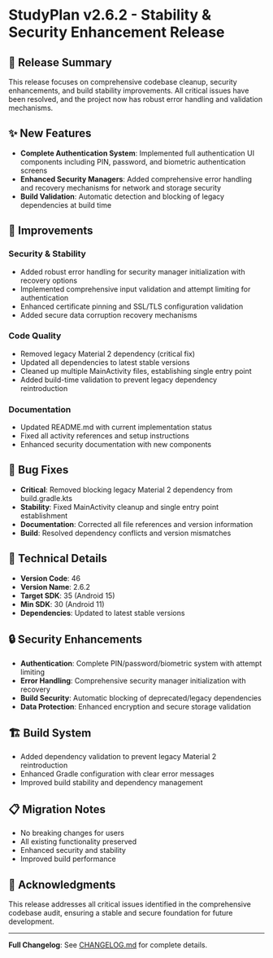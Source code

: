 # StudyPlan v2.6.2 - Stability & Security Enhancement Release

## 🚀 Release Summary
This release focuses on comprehensive codebase cleanup, security enhancements, and build stability improvements. All critical issues have been resolved, and the project now has robust error handling and validation mechanisms.

## ✨ New Features
- **Complete Authentication System**: Implemented full authentication UI components including PIN, password, and biometric authentication screens
- **Enhanced Security Managers**: Added comprehensive error handling and recovery mechanisms for network and storage security
- **Build Validation**: Automatic detection and blocking of legacy dependencies at build time

## 🔧 Improvements
### Security & Stability
- Added robust error handling for security manager initialization with recovery options
- Implemented comprehensive input validation and attempt limiting for authentication
- Enhanced certificate pinning and SSL/TLS configuration validation
- Added secure data corruption recovery mechanisms

### Code Quality
- Removed legacy Material 2 dependency (critical fix)
- Updated all dependencies to latest stable versions
- Cleaned up multiple MainActivity files, establishing single entry point
- Added build-time validation to prevent legacy dependency reintroduction

### Documentation
- Updated README.md with current implementation status
- Fixed all activity references and setup instructions
- Enhanced security documentation with new components

## 🐛 Bug Fixes
- **Critical**: Removed blocking legacy Material 2 dependency from build.gradle.kts
- **Stability**: Fixed MainActivity cleanup and single entry point establishment
- **Documentation**: Corrected all file references and version information
- **Build**: Resolved dependency conflicts and version mismatches

## 📱 Technical Details
- **Version Code**: 46
- **Version Name**: 2.6.2
- **Target SDK**: 35 (Android 15)
- **Min SDK**: 30 (Android 11)
- **Dependencies**: Updated to latest stable versions

## 🔒 Security Enhancements
- **Authentication**: Complete PIN/password/biometric system with attempt limiting
- **Error Handling**: Comprehensive security manager initialization with recovery
- **Build Security**: Automatic blocking of deprecated/legacy dependencies
- **Data Protection**: Enhanced encryption and secure storage validation

## 🏗️ Build System
- Added dependency validation to prevent legacy Material 2 reintroduction
- Enhanced Gradle configuration with clear error messages
- Improved build stability and dependency management

## 📋 Migration Notes
- No breaking changes for users
- All existing functionality preserved
- Enhanced security and stability
- Improved build performance

## 🤝 Acknowledgments
This release addresses all critical issues identified in the comprehensive codebase audit, ensuring a stable and secure foundation for future development.

---
**Full Changelog**: See [CHANGELOG.md](CHANGELOG.md) for complete details.
